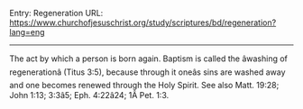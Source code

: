 Entry: Regeneration
URL: https://www.churchofjesuschrist.org/study/scriptures/bd/regeneration?lang=eng

---

The act by which a person is born again. Baptism is called the âwashing of regenerationâ (Titus 3:5), because through it oneâs sins are washed away and one becomes renewed through the Holy Spirit. See also Matt. 19:28; John 1:13; 3:3â5; Eph. 4:22â24; 1Â Pet. 1:3.
